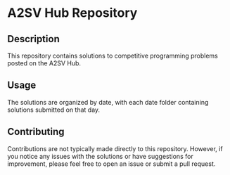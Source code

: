 # A2SV Hub Repository

## Description

This repository contains solutions to competitive programming problems posted on the A2SV Hub.

## Usage

The solutions are organized by date, with each date folder containing solutions submitted on that day.

## Contributing

Contributions are not typically made directly to this repository. However, if you notice any issues with the solutions or have suggestions for improvement, please feel free to open an issue or submit a pull request.

